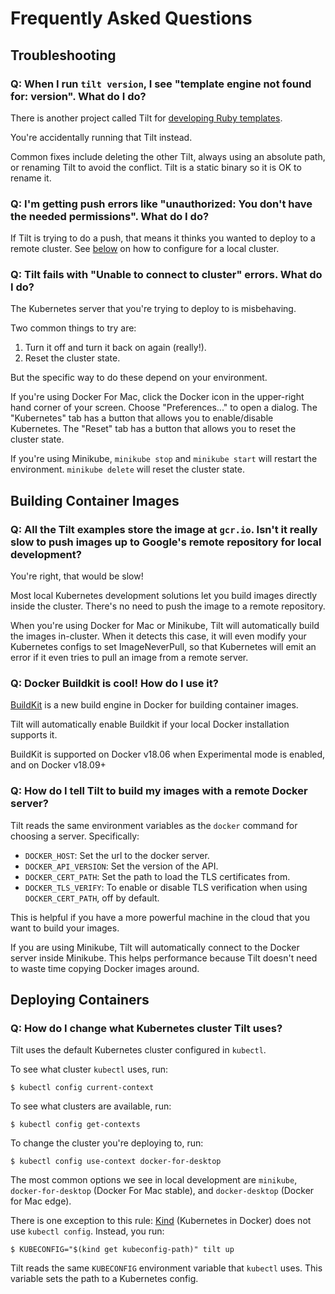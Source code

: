 Frequently Asked Questions
==========================

Troubleshooting
----------------------------

### Q: When I run `tilt version`, I see "template engine not found for: version". What do I do?

There is another project called Tilt for
[developing Ruby templates](https://github.com/rtomayko/tilt).

You're accidentally running that Tilt instead.

Common fixes include deleting the other Tilt, always using an absolute path, or
renaming Tilt to avoid the conflict. Tilt is a static binary so it is OK to
rename it.

### Q: I'm getting push errors like "unauthorized: You don't have the needed permissions". What do I do?

If Tilt is trying to do a push, that means it thinks you wanted to deploy to a
remote cluster. See [below](faq.html#q-how-do-i-change-what-kubernetes-cluster-tilt-uses) on how
to configure for a local cluster.

### Q: Tilt fails with "Unable to connect to cluster" errors. What do I do?

The Kubernetes server that you're trying to deploy to is misbehaving.

Two common things to try are:

1) Turn it off and turn it back on again (really!).
2) Reset the cluster state.

But the specific way to do these depend on your environment.

If you're using Docker For Mac, click the Docker icon in the upper-right hand
corner of your screen. Choose "Preferences..." to open a dialog. The
"Kubernetes" tab has a button that allows you to enable/disable Kubernetes. The
"Reset" tab has a button that allows you to reset the cluster state.

If you're using Minikube, `minikube stop` and `minikube start` will restart the
environment. `minikube delete` will reset the cluster state.

Building Container Images
-------------------------

### Q: All the Tilt examples store the image at `gcr.io`. Isn't it really slow to push images up to Google's remote repository for local development?

You're right, that would be slow!

Most local Kubernetes development solutions let you build images directly inside
the cluster. There's no need to push the image to a remote repository.

When you're using Docker for Mac or Minikube, Tilt will automatically build the
images in-cluster. When it detects this case, it will even modify your
Kubernetes configs to set ImageNeverPull, so that Kubernetes will emit an error
if it even tries to pull an image from a remote server.

### Q: Docker Buildkit is cool! How do I use it?

[BuildKit](https://github.com/moby/buildkit) is a new build engine in
Docker for building container images.

Tilt will automatically enable Buildkit if your local Docker installation
supports it.

BuildKit is supported on Docker v18.06 when Experimental mode is enabled, and on
Docker v18.09+

### Q: How do I tell Tilt to build my images with a remote Docker server?

Tilt reads the same environment variables as the `docker` command for choosing a
server. Specifically:

- `DOCKER_HOST`: Set the url to the docker server.
- `DOCKER_API_VERSION`: Set the version of the API.
- `DOCKER_CERT_PATH`: Set the path to load the TLS certificates from.
- `DOCKER_TLS_VERIFY`: To enable or disable TLS verification when using `DOCKER_CERT_PATH`, off by default.

This is helpful if you have a more powerful machine in the cloud that you want
to build your images.

If you are using Minikube, Tilt will automatically connect to the Docker server
inside Minikube.  This helps performance because Tilt doesn't need to waste time
copying Docker images around.


Deploying Containers
-------------------------

### Q: How do I change what Kubernetes cluster Tilt uses?

Tilt uses the default Kubernetes cluster configured in `kubectl`.

To see what cluster `kubectl` uses, run:

```
$ kubectl config current-context
```

To see what clusters are available, run:

```
$ kubectl config get-contexts
```

To change the cluster you're deploying to, run:

```
$ kubectl config use-context docker-for-desktop
```

The most common options we see in local development are
`minikube`, `docker-for-desktop` (Docker For Mac stable), and
`docker-desktop` (Docker for Mac edge).

There is one exception to this rule:
[Kind](https://github.com/kubernetes-sigs/kind) (Kubernetes in Docker) does not
use `kubectl config`. Instead, you run:

```
$ KUBECONFIG="$(kind get kubeconfig-path)" tilt up
```

Tilt reads the same `KUBECONFIG` environment variable that `kubectl` uses. This variable
sets the path to a Kubernetes config.
